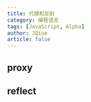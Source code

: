 ```yaml
---
title: 代理和反射
category: 编程语言
tags: [JavaScript, Alpha]
author: JQiue
article: false
---
```


## proxy

## reflect

